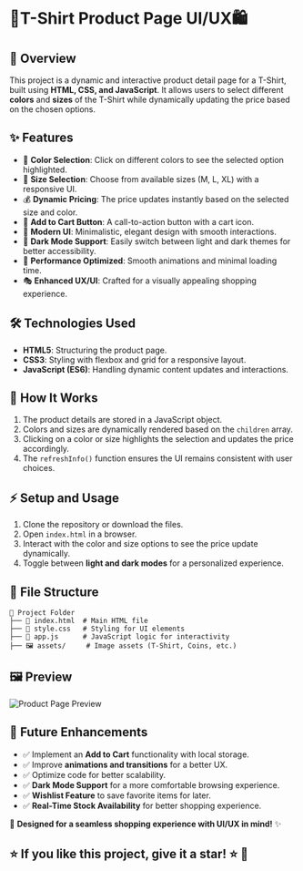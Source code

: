 #  👕T-Shirt Product Page UI/UX🛍️

## 🛒 Overview
This project is a dynamic and interactive product detail page for a T-Shirt, built using **HTML, CSS, and JavaScript**. It allows users to select different **colors** and **sizes** of the T-Shirt while dynamically updating the price based on the chosen options.

## ✨ Features
- 🎨 **Color Selection**: Click on different colors to see the selected option highlighted.
- 📏 **Size Selection**: Choose from available sizes (M, L, XL) with a responsive UI.
- 💰 **Dynamic Pricing**: The price updates instantly based on the selected size and color.
- 🛒 **Add to Cart Button**: A call-to-action button with a cart icon.
- 📜 **Modern UI**: Minimalistic, elegant design with smooth interactions.
- 🌙 **Dark Mode Support**: Easily switch between light and dark themes for better accessibility.
- 🚀 **Performance Optimized**: Smooth animations and minimal loading time.
- 🎭 **Enhanced UX/UI**: Crafted for a visually appealing shopping experience.

## 🛠️ Technologies Used
- **HTML5**: Structuring the product page.
- **CSS3**: Styling with flexbox and grid for a responsive layout.
- **JavaScript (ES6)**: Handling dynamic content updates and interactions.

## 🔧 How It Works
1. The product details are stored in a JavaScript object.
2. Colors and sizes are dynamically rendered based on the `children` array.
3. Clicking on a color or size highlights the selection and updates the price accordingly.
4. The `refreshInfo()` function ensures the UI remains consistent with user choices.

## ⚡ Setup and Usage
1. Clone the repository or download the files.
2. Open `index.html` in a browser.
3. Interact with the color and size options to see the price update dynamically.
4. Toggle between **light and dark modes** for a personalized experience.

## 📂 File Structure
```
📂 Project Folder
├── 📄 index.html  # Main HTML file
├── 🎨 style.css   # Styling for UI elements
├── 📜 app.js      # JavaScript logic for interactivity
├── 🖼️ assets/     # Image assets (T-Shirt, Coins, etc.)
```

## 🖼️ Preview
![Product Page Preview](https://via.placeholder.com/800x400?text=T-Shirt+Product+Page)

## 🚀 Future Enhancements
- ✅ Implement an **Add to Cart** functionality with local storage.
- ✅ Improve **animations and transitions** for a better UX.
- ✅ Optimize code for better scalability.
- ✅ **Dark Mode Support** for a more comfortable browsing experience.
- ✅ **Wishlist Feature** to save favorite items for later.
- ✅ **Real-Time Stock Availability** for better shopping experience.

📌 **Designed for a seamless shopping experience with UI/UX in mind!** ✨

## ⭐ **If you like this project, give it a star!** ⭐ 🌟

